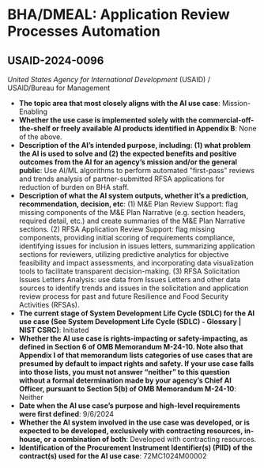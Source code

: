# BHA/DMEAL: Application Review Processes Automation
## USAID-2024-0096
_United States Agency for International Development_ (USAID) / USAID/Bureau for Management


+ **The topic area that most closely aligns with the AI use case**: Mission-Enabling
+ **Whether the use case is implemented solely with the commercial-off-the-shelf or freely available AI products identified in Appendix B**: None of the above.
+ **Description of the AI’s intended purpose, including: (1) what problem the AI is used to solve and (2) the expected benefits and positive outcomes from the AI for an agency’s mission and/or the general public**: Use AI/ML algorithms to perform automated "first-pass" reviews and trends analysis of partner-submitted RFSA applications for reduction of burden on BHA staff.
+ **Description of what the AI system outputs, whether it’s a prediction, recommendation, decision, etc**: (1) M&E Plan Review Support: flag missing components of the M&E Plan Narrative (e.g. section headers, required detail, etc.) and create summaries of the M&E Plan Narrative sections.
(2) RFSA Application Review Support:  flag missing components, providing initial scoring of requirements compliance, identifying issues for inclusion in issues letters, summarizing application sections for reviewers, utilizing predictive analytics for objective feasibility and impact assessments, and incorporating data visualization tools to facilitate transparent decision-making.
(3) RFSA Solicitation Issues Letters Analysis: use data from Issues Letters and other data sources to identify trends and issues in the solicitation and application review process for past and future Resilience and Food Security Activities (RFSAs).
+ **The current stage of System Development Life Cycle (SDLC) for the AI use case (See System Development Life Cycle (SDLC) - Glossary | NIST CSRC)**: Initiated
+ **Whether the AI use case is rights-impacting or safety-impacting, as defined in Section 6 of OMB Memorandum M-24-10. Note also that Appendix I of that memorandum lists categories of use cases that are presumed by default to impact rights and safety. If your use case falls into those lists, you must not answer “neither” to this question without a formal determination made by your agency’s Chief AI Officer, pursuant to Section 5(b) of OMB Memorandum M-24-10**: Neither
+ **Date when the AI use case’s purpose and high-level requirements were first defined**: 9/6/2024
+ **Whether the AI system involved in the use case was developed, or is expected to be developed, exclusively with contracting resources, in-house, or a combination of both**: Developed with contracting resources.
+ **Identification of the Procurement Instrument Identifier(s) (PIID) of the contract(s) used for the AI use case**: 72MC1024M00002